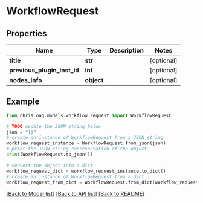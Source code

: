 # WorkflowRequest


## Properties

Name | Type | Description | Notes
------------ | ------------- | ------------- | -------------
**title** | **str** |  | [optional] 
**previous_plugin_inst_id** | **int** |  | [optional] 
**nodes_info** | **object** |  | [optional] 

## Example

```python
from chris_oag.models.workflow_request import WorkflowRequest

# TODO update the JSON string below
json = "{}"
# create an instance of WorkflowRequest from a JSON string
workflow_request_instance = WorkflowRequest.from_json(json)
# print the JSON string representation of the object
print(WorkflowRequest.to_json())

# convert the object into a dict
workflow_request_dict = workflow_request_instance.to_dict()
# create an instance of WorkflowRequest from a dict
workflow_request_from_dict = WorkflowRequest.from_dict(workflow_request_dict)
```
[[Back to Model list]](../README.md#documentation-for-models) [[Back to API list]](../README.md#documentation-for-api-endpoints) [[Back to README]](../README.md)



